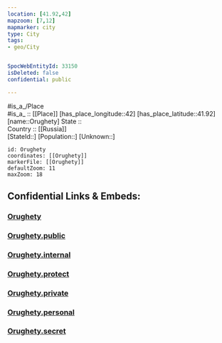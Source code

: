 ```yaml
---
location: [41.92,42] 
mapzoom: [7,12] 
mapmarker: city 
type: City
tags:
- geo/City


SpocWebEntityId: 33150
isDeleted: false
confidential: public

---
```

#is_a_/Place  
#is_a_ :: [[Place]] 
[has_place_longitude::42] 
[has_place_latitude::41.92] 
[name::Orughety] 
State ::  
Country :: [[Russia]]  
[StateId::] 
[Population::] 
[Unknown::] 


```leaflet
id: Orughety
coordinates: [[Orughety]] 
markerFile: [[Orughety]] 
defaultZoom: 11 
maxZoom: 18
```


## Confidential Links & Embeds: 

### [Orughety](/_Standards/Earth/Continent/Europe/Europe~East/Georgia,Europe/Regions~Georgia/Guria/City/Orughety.md) 

### [Orughety.public](/_public/Earth/Continent/Europe/Europe~East/Georgia,Europe/Regions~Georgia/Guria/City/Orughety.public.md) 

### [Orughety.internal](/_internal/Earth/Continent/Europe/Europe~East/Georgia,Europe/Regions~Georgia/Guria/City/Orughety.internal.md) 

### [Orughety.protect](/_protect/Earth/Continent/Europe/Europe~East/Georgia,Europe/Regions~Georgia/Guria/City/Orughety.protect.md) 

### [Orughety.private](/_private/Earth/Continent/Europe/Europe~East/Georgia,Europe/Regions~Georgia/Guria/City/Orughety.private.md) 

### [Orughety.personal](/_personal/Earth/Continent/Europe/Europe~East/Georgia,Europe/Regions~Georgia/Guria/City/Orughety.personal.md) 

### [Orughety.secret](/_secret/Earth/Continent/Europe/Europe~East/Georgia,Europe/Regions~Georgia/Guria/City/Orughety.secret.md)

